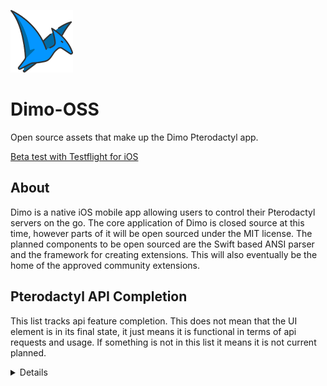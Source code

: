 ![Dimo Logo](images/dimo-logo-small.png?raw=true "Dimo Logo")

# Dimo-OSS
Open source assets that make up the Dimo Pterodactyl app.

[Beta test with Testflight for iOS](https://testflight.apple.com/join/ICRyMFP1)

## About
Dimo is a native iOS mobile app allowing users to control their Pterodactyl servers on the go. The core application of Dimo is closed source at this time, however parts of it will be open sourced under the MIT license. The planned components to be open sourced are the Swift based ANSI parser and the framework for creating extensions. This will also eventually be the home of the approved community extensions.

## Pterodactyl API Completion
This list tracks api feature completion. This does not mean that the UI element is in its final state, it just means it is functional in terms of api requests and usage. If something is not in this list it means it is not current planned.

<details>
  
#### ❌ Pterodactyl
- [ ] List servers
- [ ] Show permissions

#### ❌ Account
- [x] Account details
- [ ] 2FA details
- [ ] Enable 2FA
- [ ] Disable 2FA
- [ ] Update email
- [ ] Update password
- [ ] List API keys
- [ ] Create API key
- [ ] Delete API key

#### ❌ Server
- [ ] Server details
- [ ] Console details
- [ ] Resource usage
- [ ] Send command 
- [ ] Change power state

#### ❌ Databases
- [ ] List databases
- [ ] Create database
- [ ] Rotate password
- [ ] Delete database

#### ❌ File Manager
- [ ] List files
- [ ] Get file contents
- [ ] Rename file
- [ ] Copy file
- [ ] Write file
- [ ] Compress file
- [ ] Decompress file
- [ ] Delete file
- [ ] Create folder

#### ❌ Schedules
- [ ] List schedules
- [ ] Create schedule
- [ ] Schedule details
- [ ] Update schedule
- [ ] Delete schedule
- [ ] Create task
- [ ] Update task
- [ ] Delete task

#### ❌ Network
- [ ] List allocations
- [ ] Assign allocation
- [ ] Set allocation note
- [ ] Set primary allocation
- [ ] Unassign allocation

#### ❌ Users
- [ ] List Users
- [ ] Create User
- [ ] User details
- [ ] Update user
- [ ] Delete user

#### ❌ Backups
- [ ] List backups
- [ ] Create backup
- [ ] Backup details
- [ ] Delete backup

#### ❌ Startup
- [ ] List Variables
- [ ] Update Variable

#### ❌ Settings
- [ ] Rename server
- [ ] Reinstall server
</details>

